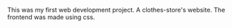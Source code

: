This was my first web development project. A clothes-store's website. The frontend was made using css.

